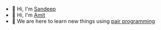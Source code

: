 - 👋 Hi, I'm [Sandeep](https://github.com/SandeepMultani)
- 👋 Hi, I'm [Amit](https://github.com/amitc005)
- 👀 We are here to learn new things using [pair programming](https://martinfowler.com/articles/on-pair-programming.html)
